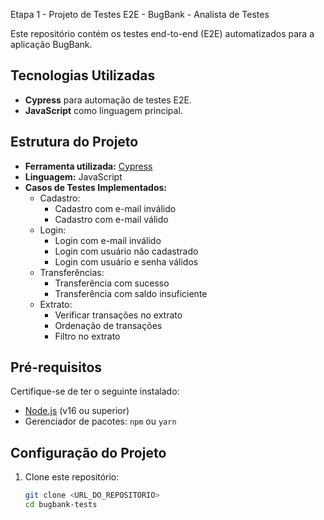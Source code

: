 Etapa 1 - Projeto de Testes E2E - BugBank - Analista de Testes 

Este repositório contém os testes end-to-end (E2E) automatizados para a aplicação BugBank.

## Tecnologias Utilizadas
- **Cypress** para automação de testes E2E.
- **JavaScript** como linguagem principal.

## Estrutura do Projeto
- **Ferramenta utilizada:** [Cypress](https://www.cypress.io/)
- **Linguagem:** JavaScript
- **Casos de Testes Implementados:**
  - Cadastro:
    - Cadastro com e-mail inválido
    - Cadastro com e-mail válido
  - Login:
    - Login com e-mail inválido
    - Login com usuário não cadastrado
    - Login com usuário e senha válidos
  - Transferências:
    - Transferência com sucesso
    - Transferência com saldo insuficiente
  - Extrato:
    - Verificar transações no extrato
    - Ordenação de transações
    - Filtro no extrato

## Pré-requisitos
Certifique-se de ter o seguinte instalado:
- [Node.js](https://nodejs.org/) (v16 ou superior)
- Gerenciador de pacotes: `npm` ou `yarn`

## Configuração do Projeto
1. Clone este repositório:
   ```bash
   git clone <URL_DO_REPOSITORIO>
   cd bugbank-tests
